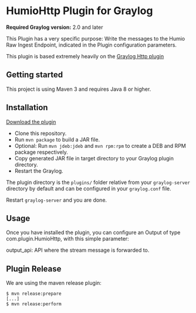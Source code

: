 # HumioHttp Plugin for Graylog

**Required Graylog version:** 2.0 and later

This Plugin has a very specific purpose:  Write the messages to the Humio Raw Ingest Endpoint, indicated in the Plugin configuration parameters.

This plugin is based extremely heavily on the [Graylog Http plugin](https://github.com/sagarinpursue/graylog-http-plugin)

Getting started
---------------

This project is using Maven 3 and requires Java 8 or higher.

Installation
------------
[Download the plugin](https://github.com/zalary`/graylog-http-plugin)

* Clone this repository.
* Run `mvn package` to build a JAR file.
* Optional: Run `mvn jdeb:jdeb` and `mvn rpm:rpm` to create a DEB and RPM package respectively.
* Copy generated JAR file in target directory to your Graylog plugin directory.
* Restart the Graylog.

The plugin directory is the `plugins/` folder relative from your `graylog-server` directory by default
and can be configured in your `graylog.conf` file.

Restart `graylog-server` and you are done.

Usage
-----

Once you have installed the plugin, you can configure an Output of type  com.plugin.HumioHttp, with this simple parameter:

output_api: API where the stream message is forwarded to.

Plugin Release
--------------

We are using the maven release plugin:

```
$ mvn release:prepare
[...]
$ mvn release:perform
```
